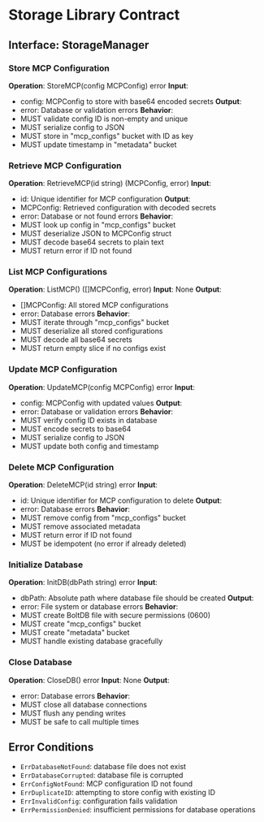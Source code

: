# Storage Library Contract

## Interface: StorageManager

### Store MCP Configuration
**Operation**: StoreMCP(config MCPConfig) error
**Input**:
  - config: MCPConfig to store with base64 encoded secrets
**Output**:
  - error: Database or validation errors
**Behavior**:
  - MUST validate config ID is non-empty and unique
  - MUST serialize config to JSON
  - MUST store in "mcp_configs" bucket with ID as key
  - MUST update timestamp in "metadata" bucket

### Retrieve MCP Configuration
**Operation**: RetrieveMCP(id string) (MCPConfig, error)
**Input**:
  - id: Unique identifier for MCP configuration
**Output**:
  - MCPConfig: Retrieved configuration with decoded secrets
  - error: Database or not found errors
**Behavior**:
  - MUST look up config in "mcp_configs" bucket
  - MUST deserialize JSON to MCPConfig struct
  - MUST decode base64 secrets to plain text
  - MUST return error if ID not found

### List MCP Configurations
**Operation**: ListMCP() ([]MCPConfig, error)
**Input**: None
**Output**:
  - []MCPConfig: All stored MCP configurations
  - error: Database errors
**Behavior**:
  - MUST iterate through "mcp_configs" bucket
  - MUST deserialize all stored configurations
  - MUST decode all base64 secrets
  - MUST return empty slice if no configs exist

### Update MCP Configuration
**Operation**: UpdateMCP(config MCPConfig) error
**Input**:
  - config: MCPConfig with updated values
**Output**:
  - error: Database or validation errors
**Behavior**:
  - MUST verify config ID exists in database
  - MUST encode secrets to base64
  - MUST serialize config to JSON
  - MUST update both config and timestamp

### Delete MCP Configuration
**Operation**: DeleteMCP(id string) error
**Input**:
  - id: Unique identifier for MCP configuration to delete
**Output**:
  - error: Database errors
**Behavior**:
  - MUST remove config from "mcp_configs" bucket
  - MUST remove associated metadata
  - MUST return error if ID not found
  - MUST be idempotent (no error if already deleted)

### Initialize Database
**Operation**: InitDB(dbPath string) error
**Input**:
  - dbPath: Absolute path where database file should be created
**Output**:
  - error: File system or database errors
**Behavior**:
  - MUST create BoltDB file with secure permissions (0600)
  - MUST create "mcp_configs" bucket
  - MUST create "metadata" bucket
  - MUST handle existing database gracefully

### Close Database
**Operation**: CloseDB() error
**Input**: None
**Output**:
  - error: Database errors
**Behavior**:
  - MUST close all database connections
  - MUST flush any pending writes
  - MUST be safe to call multiple times

## Error Conditions
- `ErrDatabaseNotFound`: database file does not exist
- `ErrDatabaseCorrupted`: database file is corrupted
- `ErrConfigNotFound`: MCP configuration ID not found
- `ErrDuplicateID`: attempting to store config with existing ID
- `ErrInvalidConfig`: configuration fails validation
- `ErrPermissionDenied`: insufficient permissions for database operations